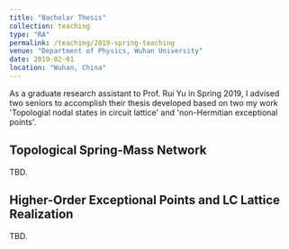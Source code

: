 ```yaml
---
title: "Bacholar Thesis"
collection: teaching
type: "RA"
permalink: /teaching/2019-spring-teaching
venue: "Department of Physics, Wuhan University"
date: 2019-02-01
location: "Wuhan, China"
---
```


As a graduate research assistant to Prof. Rui Yu in Spring 2019, I advised two seniors to accomplish their thesis developed based on two my work 'Topologial nodal states in circuit lattice' and 'non-Hermitian exceptional points'.

## Topological Spring-Mass Network

TBD.

## Higher-Order Exceptional Points and LC Lattice Realization

TBD.
